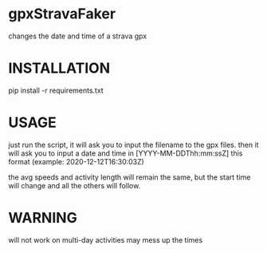 # gpxStravaFaker
changes the date and time of a strava gpx


# INSTALLATION
pip install -r requirements.txt

# USAGE
just run the script, it will ask you to input the filename to the gpx files.
then it will ask you to input a date and time in [YYYY-MM-DDThh:mm:ssZ] this format (example: 2020-12-12T16:30:03Z)

the avg speeds and activity length will remain the same, but the start time will change and all the others will follow.

# WARNING 
will not work on multi-day activities
may mess up the times
